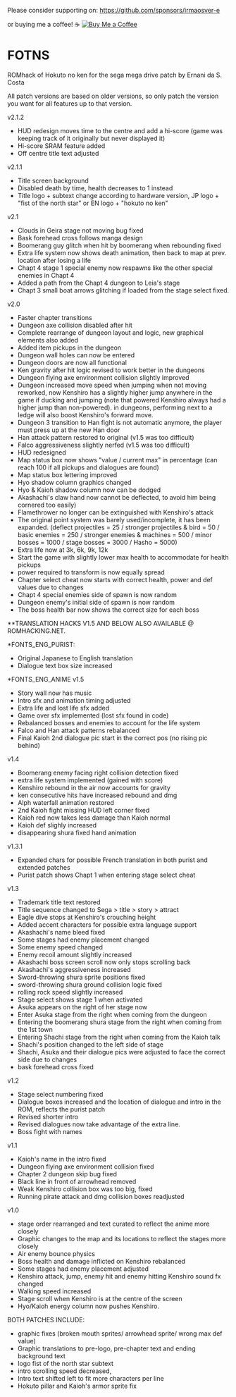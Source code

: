 Please consider supporting on: https://github.com/sponsors/irmaosver-e

or buying me a coffee! ☕
[![Buy Me a Coffee](https://cdn.buymeacoffee.com/buttons/v2/default-yellow.png)](https://buymeacoffee.com/nani16bit)

# FOTNS
ROMhack of Hokuto no ken for the sega mega drive
patch by Ernani da S. Costa

All patch versions are based on older versions, so only patch the version you want for all features up to that version.

v2.1.2
+ HUD redesign moves time to the centre and add a hi-score (game was keeping track of it originally but never displayed it)
+ Hi-score SRAM feature added
+ Off centre title text adjusted  

v2.1.1
+ Title screen background
+ Disabled death by time, health decreases to 1 instead
+ Title logo + subtext change according to hardware version, JP logo + "fist of the north star" or EN logo + "hokuto no ken"

v2.1
+ Clouds in Geira stage not moving bug fixed
+ Bask forehead cross follows manga design
+ Boomerang guy glitch when hit by boomerang when rebounding fixed
+ Extra life system now shows death animation, then back to map at prev. location after losing a life
+ Chapt 4 stage 1 special enemy now respawns like the other special enemies in Chapt 4
+ Added a path from the Chapt 4 dungeon to Leia's stage
+ Chapt 3 small boat arrows glitching if loaded from the stage select fixed.

v2.0
 + Faster chapter transitions
 + Dungeon axe collision disabled after hit
 + Complete rearrange of dungeon layout and logic, new graphical elements also added
 + Added item pickups in the dungeon
 + Dungeon wall holes can now be entered
 + Dungeon doors are now all functional
 + Ken gravity after hit logic revised to work better in the dungeons
 + Dungeon flying axe environment collision slightly improved
 + Dungeon increased move speed when jumping when not moving reworked, now Kenshiro has a slightly higher jump 
anywhere in the game if ducking and jumping  (note that powered Kenshiro always had a higher jump than non-powered). in dungeons, performing next to a ledge will also boost Kenshiro's forward move.
 + Dungeon 3 transition to Han fight is not automatic anymore, the player must press up at the new Han door 
 + Han attack pattern restored to original (v1.5 was too difficult)
 + Falco aggressiveness slightly nerfed (v1.5 was too difficult) 
 + HUD redesigned
 + Map status box now shows "value / current max" in percentage 
	(can reach 100 if all pickups and dialogues are found)   
 + Map status box lettering improved
 + Hyo shadow column graphics changed
 + Hyo & Kaioh shadow column now can be dodged  
 + Akashachi's claw hand now cannot be deflected, to avoid him being cornered too easily) 
 + Flamethrower no longer can be extinguished with Kenshiro's attack
 + The original point system was barely used/incomplete, it has been expanded.
	(deflect projectiles = 25 / stronger projectiles & bird = 50 / basic enemies = 250 
	/ stronger enemies & machines = 500 / minor bosses = 1000 / stage bosses = 3000 / Hasho = 5000)
 + Extra life now at 3k, 6k, 9k, 12k
 + Start the game with slightly lower max health to accommodate for health pickups
 + power required to transform is now equally spread
 + Chapter select cheat now starts with correct health, power and def values due to changes
 + Chapt 4 special enemies side of spawn is now random
 + Dungeon enemy's initial side of spawn is now random
 + The boss health bar now shows the correct size for each boss 

**TRANSLATION HACKS V1.5 AND BELOW
ALSO AVAILABLE @ ROMHACKING.NET.

*FONTS_ENG_PURIST:
 + Original Japanese to English translation
 + Dialogue text box size increased

*FONTS_ENG_ANIME
 v1.5
 + Story wall now has music
 + Intro sfx and animation timing adjusted
 + Extra life and lost life sfx added
 + Game over sfx implemented (lost sfx found in code)
 + Rebalanced bosses and enemies to account for the life system
 + Falco and Han attack patterns rebalanced
 + Final Kaioh 2nd dialogue pic start in the correct pos (no rising pic behind)

 v1.4
 + Boomerang enemy facing right collision detection fixed
 + extra life system implemented (gained with score)
 + Kenshiro rebound in the air now accounts for gravity
 + ken consecutive hits have increased rebound and dmg
 + Alph waterfall animation restored
 + 2nd Kaioh fight missing HUD left corner fixed 
 + Kaioh red now takes less damage than Kaioh normal
 + Kaioh def slighly increased 
 + disappearing shura fixed hand animation

 v1.3.1
 + Expanded chars for possible French translation in both purist and extended patches
 + Purist patch shows Chapt 1  when entering stage select cheat

 v1.3
 + Trademark title text restored
 + Title sequence changed to Sega > title > story > attract
 + Eagle dive stops at Kenshiro's crouching height 
 + Added accent characters for possible extra language support
 + Akashachi's name bleed fixed
 + Some stages had enemy placement changed
 + Some enemy speed changed
 + Enemy recoil amount slightly increased
 + Akashachi boss screen scroll now only stops scrolling back
 + Akashachi's aggressiveness increased
 + Sword-throwing shura sprite positions fixed
 + sword-throwing shura ground collision logic fixed
 + rolling rock speed slightly increased
 + Stage select shows stage 1 when activated
 + Asuka appears on the right of her stage now
 + Enter Asuka stage from the right when coming from the dungeon
 + Entering the boomerang shura stage from the right when coming from the 1st town
 + Entering Shachi stage from the right when coming from the Kaioh talk
 + Shachi's position changed to the left side of stage
 + Shachi, Asuka and their dialogue pics were adjusted to face the correct side due to changes
 + bask forehead cross fixed

 v1.2
 + Stage select numbering fixed
 + Dialogue boxes increased and the location of dialogue and intro in the ROM, reflects the purist patch
 + Revised shorter intro
 + Revised dialogues now take advantage of the extra line.
 + Boss fight with names

v1.1
 + Kaioh's name in the intro fixed
 + Dungeon flying axe environment collision fixed
 + Chapter 2 dungeon skip bug fixed
 + Black line in front of arrowhead removed
 + Weak Kenshiro collision box was too big, fixed
 + Running pirate attack and dmg collision boxes readjusted

v1.0
 + stage order rearranged and text curated to reflect the anime more closely
 + Graphic changes to the map and its locations to reflect the stages more closely
 + Air enemy bounce physics
 + Boss health and damage inflicted on Kenshiro rebalanced
 + Some stages had enemy placement adjusted
 + Kenshiro attack, jump, enemy hit and enemy hitting Kenshiro sound fx changed
 + Walking speed increased
 + Stage scroll when Kenshiro is at the centre of the screen
 + Hyo/Kaioh energy column now pushes Kenshiro.

BOTH PATCHES INCLUDE:
 + graphic fixes (broken mouth sprites/ arrowhead sprite/ wrong max def value)
 + Graphic translations to pre-logo, pre-chapter text and ending background text
 + logo fist of the north star subtext
 + intro scrolling speed decreased,
 + Intro text shifted left to fit more characters per line
 + Hokuto pillar and Kaioh's armor sprite fix
